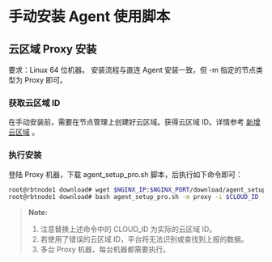 # 手动安装 Agent 使用脚本
## 云区域 Proxy 安装

要求：Linux 64 位机器。
安装流程与直连 Agent 安装一致，但 -m 指定的节点类型为 Proxy 即可。

### 获取云区域 ID

在手动安装前，需要在节点管理上创建好云区域。获得云区域 ID。详情参考 [新增云区域](../../快速入门/create_cloud.md) 。

### 执行安装

登陆 Proxy 机器，下载 agent_setup_pro.sh 脚本，后执行如下命令即可：

```bash
root@rbtnode1 download# wget $NGINX_IP:$NGINX_PORT/download/agent_setup_pro.sh
root@rbtnode1 download# bash agent_setup_pro.sh -m proxy -i $CLOUD_ID -g $NGINX_IP:$NGINX_PORT/download/
```

> **Note:**
>
> 1. 注意替换上述命令中的 CLOUD_ID 为实际的云区域 ID。
> 2. 若使用了错误的云区域 ID，平台将无法识别或查找到上报的数据。
> 3. 多台 Proxy 机器，每台机器都需要执行。

